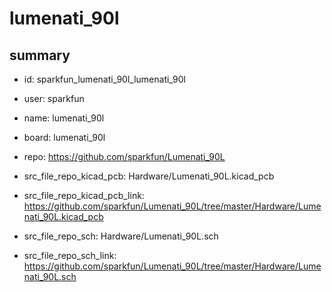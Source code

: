 # lumenati_90l
 
## summary 
* id: sparkfun_lumenati_90l_lumenati_90l
* user: sparkfun
* name: lumenati_90l
* board: lumenati_90l
* repo: https://github.com/sparkfun/Lumenati_90L
* src_file_repo_kicad_pcb: Hardware/Lumenati_90L.kicad_pcb
* src_file_repo_kicad_pcb_link: https://github.com/sparkfun/Lumenati_90L/tree/master/Hardware/Lumenati_90L.kicad_pcb


* src_file_repo_sch: Hardware/Lumenati_90L.sch
* src_file_repo_sch_link: https://github.com/sparkfun/Lumenati_90L/tree/master/Hardware/Lumenati_90L.sch






